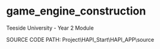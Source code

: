 # game_engine_construction
Teeside University - Year 2 Module

SOURCE CODE PATH: Project\HAPI_Start\HAPI_APP\source
